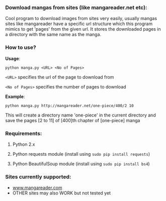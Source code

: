 ### Download mangas from sites (like mangareader.net etc):

Cool program to download images from sites very easily, usually mangas
sites like mangareader have a specific url structure which this program
mimics to get 'pages' from the given url. It stores the downloaded pages
in a directory with the same name as the manga.


### How to use?

**Usage**:
```
python manga.py <URL> <No of Pages>
```

`<URL>` specifies the url of the page to download from

`<No of Pages>` specifies the number of pages to download

**Example**:

```
python manga.py http://mangareader.net/one-piece/400/2 10
```

This will create a directory name 'one-piece' in the current directory
and save the pages [2 to 11] of [400]th chapter of [one-piece] manga


### Requirements:

1) Python 2.x

2) Python requests module (install using ```sudo pip install requests```)

3) Python BeautifulSoup module (install using ```sudo pip install bs4```)

        

### Sites currently supported:

- www.mangareader.com
- OTHER sites may also WORK but not tested yet

